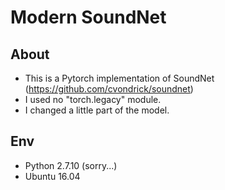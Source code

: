 # Modern SoundNet

## About
- This is a Pytorch implementation of SoundNet (https://github.com/cvondrick/soundnet)
- I used no "torch.legacy" module.
- I changed a little part of the model.

## Env
- Python 2.7.10 (sorry...)
- Ubuntu 16.04
